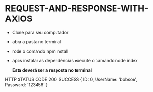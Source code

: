 # REQUEST-AND-RESPONSE-WITH-AXIOS

* Clone para seu computador
* abra a pasta no terminal
* rode o comando npm install
* após instalar as dependências execute o camando node index


  **Esta deverá ser a resposta no terminal**

HTTP STATUS CODE 200: SUCCESS
{ ID: 0, UserName: 'bobson', Password: '123456' }
